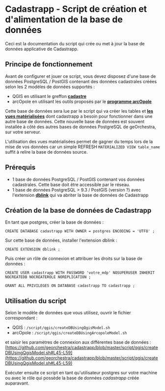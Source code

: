 # Cadastrapp - Script de création et d'alimentation de la base de données

Ceci est la documentation du script qui crée ou met à jour la base de données applicative de Cadastrapp.


## Principe de fonctionnement

Avant de configurer et jouer ce script, vous devez disposez d'une base de données PostgreSQL / PostGIS contenant des données cadastrales créées selon les 2 modèles de données supportés :

- QGIS en utilisant le greffon **[cadastre](https://plugins.qgis.org/plugins/cadastre/)**
- arcOpole en utilisant les outils proposés par le **[programme arcOpole](https://www.arcopole.fr/cadastre.aspx)**


Cette base de données sera lue par le script qui va créer les tables et **[les vues matérialisées](https://www.postgresql.org/docs/9.3/static/sql-creatematerializedview.html)** dont cadastrapp a besoin pour fonctionner dans une autre base de données. Cette nouvelle base de données est souvent installée à côté des autres bases de données PostgreSQL de geOrchestra, sur votre serveur.

L'utilisation des vues matérialisées permet de gagner du temps lors de la mise de vos données car un simple REFRESH ```MATERIALIZED VIEW table_name``` suffit à relire la base de données source.


## Prérequis

- 1 base de données PostgreSQL / PostGIS contenant vos données cadastrales. Cette base doit être accessible par le réseau.
- 1 base de données PostgreSQL > 9.3 / PostGIS (version ?) avec l'extension **[dblink](http://www.postgresql.org/docs/9.3/static/dblink.html)**  qui va abriter la base de données de Cadastrapp


## Création de la base de données de Cadastrapp

En tant que postgres, créer la base de données :

```
CREATE DATABASE cadastrapp WITH OWNER = postgres ENCODING = 'UTF8' ;
```

Sur cette base de données, installer l'extension dblink :

```
CREATE EXTENSION dblink ;
```


Puis créer un rôle de connexion et attribuer les droits sur la base de données :

```
CREATE USER cadastrapp WITH PASSWORD 'votre_mdp' NOSUPERUSER INHERIT NOCREATEDB NOCREATEROLE NOREPLICATION ;

GRANT ALL PRIVILEGES ON DATABASE cadastrapp TO cadastrapp ;
```


## Utilisation du script

Selon le modèle de données que vous utilisez, ouvrir le fichier correspondant :

- QGIS : ```/script/qgis/createDBUsingQgisModel.sh```
- arcOpole : ```/script/qgis/createDBUsingArcopoleModel.sh```

et saisir les paramètres de connexion aux différentes base de données : [https://github.com/georchestra/cadastrapp/blob/master/script/qgis/createDBUsingQgisModel.sh#L45-L59](https://github.com/georchestra/cadastrapp/blob/master/script/qgis/createDBUsingQgisModel.sh#L45-L59)

Exécuter ensuite ce script en tant qu'utilisateur postgres sur votre machine ou avec le rôle qui possède la base de données *cadastrapp* créée auparavant.




